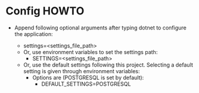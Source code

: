 ﻿# Config HOWTO
* Append following optional arguments after typing dotnet <assembly> to configure the application:
	* settings=<settings_file_path>
	* Or, use environment variables to set the settings path:
		- SETTINGS=<settings_file_path>
	* Or, use the default settings following this project. Selecting a default setting is given through environment variables:
		* Options are (POSTGRESQL is set by default):
			* DEFAULT_SETTINGS=POSTGRESQL